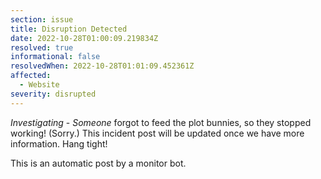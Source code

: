 ```yaml
---
section: issue
title: Disruption Detected
date: 2022-10-28T01:00:09.219834Z
resolved: true
informational: false
resolvedWhen: 2022-10-28T01:01:09.452361Z
affected:
  - Website
severity: disrupted
---
```

*Investigating* - _Someone_ forgot to feed the plot bunnies, so they stopped working! (Sorry.) This incident post will be updated once we have more information. Hang tight!

This is an automatic post by a monitor bot.
        